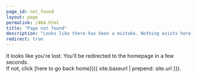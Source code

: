 ```yaml
---
page_id: not_found
layout: page
permalink: /404.html
title: "Page not found"
description: "Looks like there has been a mistake. Nothing exists here."
redirect: true
---
```


<meta http-equiv="refresh" content="3; url={{ site.baseurl | prepend: site.url }}" />

It looks like you're lost. You’ll be redirected to the homepage in a few seconds.  
If not, click [here to go back home]({{ site.baseurl | prepend: site.url }}).
